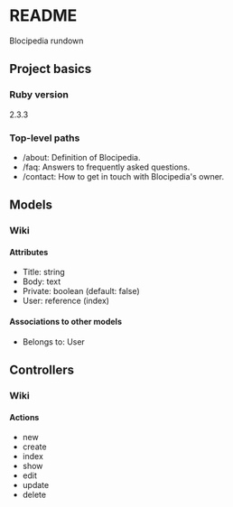 # README

Blocipedia rundown

## Project basics
### Ruby version
2.3.3

### Top-level paths
- /about: Definition of Blocipedia.
- /faq: Answers to frequently asked questions.
- /contact: How to get in touch with Blocipedia's owner.

## Models

### Wiki
#### Attributes
- Title: string
- Body: text
- Private: boolean (default: false)
- User: reference (index)

#### Associations to other models
- Belongs to: User

## Controllers

### Wiki
#### Actions
- new
- create
- index
- show
- edit
- update
- delete

